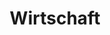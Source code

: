 ---
title: Wirtschaft
category: wirtschaft
category-index: true
layout: home
permalink: /wirtschaft
---